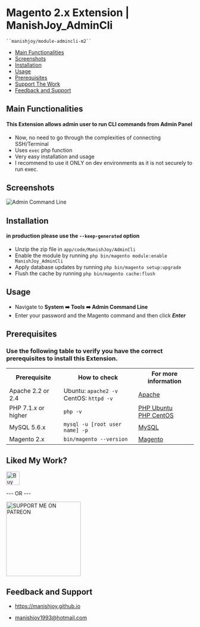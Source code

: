# Magento 2.x Extension | ManishJoy_AdminCli

    ``manishjoy/module-admincli-m2``

 - [Main Functionalities](#header-main-functionalities)
 - [Screenshots](#screenshots)
 - [Installation](#header-installation)
 - [Usage](#usage)
 - [Prerequisites](#prerequisites)
 - [Support The Work](#linked-my-work)
 - [Feedback and Support](#feedback-and-support)


## Main Functionalities

#### This Extension allows admin user to run CLI commands from Admin Panel

 - Now, no need to go through the complexities of connecting SSH/Terminal
 - Uses `exec` php function
 - Very easy installation and usage
 - I recommend to use it ONLY on dev environments as it is not securely to run exec.

## Screenshots

<img src="https://i.ibb.co/2hmxfys/Admin-Command-Line.png" alt="Admin Command Line" title="Admin Command Line">

## Installation
#### in production please use the `--keep-generated` option

 - Unzip the zip file in `app/code/ManishJoy/AdminCli`
 - Enable the module by running `php bin/magento module:enable ManishJoy_AdminCli`
 - Apply database updates by running `php bin/magento setup:upgrade`
 - Flush the cache by running `php bin/magento cache:flush`

## Usage

- Navigate to **System :arrow_right: Tools :arrow_right: Admin Command Line**
- Enter your password and the Magento command and then click **_Enter_**

## Prerequisites

### Use the following table to verify you have the correct prerequisites to install this Extension.

<table>
	<tbody>
		<tr>
			<th>Prerequisite</th>
			<th>How to check</th>
			<th>For more information</th>
		</tr>
	<tr>
		<td>Apache 2.2 or 2.4</td>
		<td>Ubuntu: <code>apache2 -v</code><br>
		CentOS: <code>httpd -v</code></td>
		<td><a href="http://devdocs.magento.com/guides/v2.0/install-gde/prereq/apache.html">Apache</a></td>
	</tr>
	<tr>
		<td>PHP 7.1.x or higher</td>
		<td><code>php -v</code></td>
		<td><a href="http://devdocs.magento.com/guides/v2.0/install-gde/prereq/php-ubuntu.html">PHP Ubuntu</a><br><a href="http://devdocs.magento.com/guides/v2.0/install-gde/prereq/php-centos.html">PHP CentOS</a></td>
	</tr>
	<tr>
      <td>MySQL 5.6.x</td>
	   <td><code>mysql -u [root user name] -p</code></td>
	   <td><a href="http://devdocs.magento.com/guides/v2.0/install-gde/prereq/mysql.html">MySQL</a></td>
	</tr>
   <tr>
      <td>Magento 2.x</td>
	   <td><code>bin/magento --version</code></td>
	   <td><a href="https://devdocs.magento.com">Magento</a></td>
	</tr>
</tbody>
</table>


## Liked My Work?

<a href="https://www.paypal.me/manishjoy" rel="nofollow"><img height="36" src="https://manishjoy.github.io/img/coffee-btn-image.png" border="0" alt="Buy Me a Coffee" data-canonical-src="https://manishjoy.github.io/img/coffee-btn-image.png" style="max-width:100%;"></a>

--- OR ---

<a href='https://www.patreon.com/manishjoy' target='_blank'><img src='https://i.ibb.co/rHdTFtj/patreon-btn.jpg' width='200' border='0' alt='SUPPORT ME ON PATREON' /></a>

## Feedback and Support

 - <a href="https://manishjoy.github.io/">https://manishjoy.github.io</a>

 - <a href="mailto:manishjoy1993@hotmail.com">manishjoy1993@hotmail.com</a>
